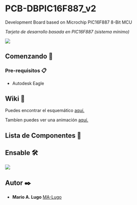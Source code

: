 # PCB-DBPIC16F887_v2
Development Board based on Microchip PIC16F887 8-Bit MCU


_Tarjeta de desarrollo basada en PIC16F887 (sistema mínimo)_

![](https://drive.google.com/uc?export=view&id=19XBJ0QlMIHbg9vegWUGyEqXRTqxzBaFq)

## Comenzando 🚀
### Pre-requisitos 📋

* Autodesk Eagle

## Wiki 📖

Puedes encontrar el esquemático [aquí.](https://drive.google.com/uc?export=view&id=1uyhpvZt8SFJf6NlxQCLjJcooKPEDv15b)

Tambíen puedes ver una animación [aquí.](https://drive.google.com/file/d/1NO_eVydhyPA-O2Zp3BOySrAR04YveleB/view?usp=sharing)

## Lista de Componentes 📖

## Ensable 🛠️

![](https://drive.google.com/uc?export=view&id=1PCVJMS5OCVGcx2QpUUYAr0coXK0wAjF2)


## Autor ✒️

* **Mario A. Lugo**  [MA-Lugo](https://github.com/MA-Lugo)

